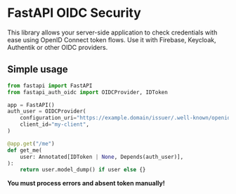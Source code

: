 # FastAPI OIDC Security

This library allows your server-side application to check credentials with ease using OpenID Connect token flows. Use it with Firebase, Keycloak, Authentik or other OIDC providers.


## Simple usage

```python
from fastapi import FastAPI
from fastapi_auth_oidc import OIDCProvider, IDToken

app = FastAPI()
auth_user = OIDCProvider(
    configuration_uri="https://example.domain/issuer/.well-known/openid-configuration",
    client_id="my-client",
)

@app.get("/me")
def get_me(
    user: Annotated[IDToken | None, Depends(auth_user)],
):
    return user.model_dump() if user else {}
```

**You must process errors and absent token manually!**
